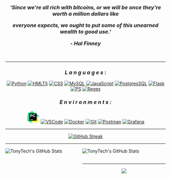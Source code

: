 <br/>

<h3 align="center">
 <p><i> 'Since we're all rich with bitcoins, or we will be once they're worth a million dollars like </i></p>
 <p><i> everyone expects, we ought to put some of this unearned wealth to good use.' </i></p>
 <p align="center"><i>- Hal Finney </i></p> 
</h3>

<br/>

---
<div align="center" >
<h3><i>L a n g u a g e s :</i></h3>
<a href="/python_cert.md"><img src="https://skillicons.dev/icons?i=py" alt="Python"></a>
<a href="/html_css_cert.md"><img src="https://skillicons.dev/icons?i=html" alt="HMLT5"></a>
<a href="/html_css_cert.md"><img src="https://skillicons.dev/icons?i=css" alt="CSS" ></a>
<a href="/mysql_cert.md"><img src="https://skillicons.dev/icons?i=mysql" alt="MySQL"></a>
<a href="/js_front_end_cert.md"><img src="https://skillicons.dev/icons?i=js" alt="JavaScript"></a>
<a href="/postgreslq.md"><img src="https://skillicons.dev/icons?i=postgres" alt="PostgresSQL"></a>
<a href="#"><img src="https://skillicons.dev/icons?i=flask" alt="Flask"></a>
<a href="#"><img src="https://skillicons.dev/icons?i=powershell" alt="PS"></a>
<a href="#"><img src="https://skillicons.dev/icons?i=regex" alt="Regex"/></a>

<h3><i>E n v i r o n m e n t s :</i></h3>
<a href="https://www.jetbrains.com/pycharm/"><img src="https://github.com/devicons/devicon/blob/master/icons/pycharm/pycharm-original.svg" alt="PyCharm" width="40" height="40"></a>
<a href="https://code.visualstudio.com/"><img src="https://skillicons.dev/icons?i=vscode" alt="VSCode"></a>
<a href="https://www.docker.com/"><img src="https://skillicons.dev/icons?i=docker" alt="Docker"></a>
<a href="#"><img src="https://skillicons.dev/icons?i=git" alt="Git"/></a>
<a href="#"><img src="https://skillicons.dev/icons?i=postman" alt="Postman"/></a>
<a href="#"><img src="https://skillicons.dev/icons?i=grafana" alt="Grafana"/></a>

<!-- <a href="https://www.jetbrains.com/pycharm/"><img src="https://github.com/devicons/devicon/blob/master/icons/pycharm/pycharm-original.svg" alt="PyCharm" width="40" height="40"></a> -->
<!-- <a href="https://code.visualstudio.com/"><img src="https://github.com/devicons/devicon/blob/master/icons/vscode/vscode-original.svg" alt="VSCode" width="40" height="40"></a>
<a href="https://www.docker.com/"><img src="https://github.com/devicons/devicon/blob/master/icons/docker/docker-original.svg" alt="Docker" width="40" height="40"></a>
<img alt="Git" height="40" width="40" src="https://cdn.jsdelivr.net/gh/devicons/devicon/icons/git/git-original.svg" /> -->
</div>

---

<div id="badges" align="center">

<!--[![GitHub Streak](https://streak-stats.demolab.com?user=tonytech83&theme=transparent&hide_border=true&border_radius=0&date_format=j%20M%5B%20Y%5D)](https://git.io/streak-stats) -->
[![GitHub Streak](https://streak-stats.demolab.com?user=tonytech83&theme=gruvbox_duo&hide_border=true)](https://git.io/streak-stats) 
</div>

<hr/>
<div>
  <img height="160" width="48%" align="left" alt="TonyTech's GitHub Stats" src="https://github-readme-stats-git-masterrstaa-rickstaa.vercel.app/api?username=tonytech83&show_icons=true&hide_border=true&title_color=FF6D28&text_color=A8E890&border_color=0c1a25&theme=transparent" />
  <img height="160" alt="TonyTech's GitHub Stats" src="https://github-readme-stats-git-masterrstaa-rickstaa.vercel.app/api/top-langs/?username=tonytech83&layout=compact&hide_border=true&bg_color=ffffff00&title_color=FF6D28&text_color=A8E890" />
</div>

<!-- <div>
<img height="160" width="48%" align="left" alt="TonyTech's GitHub Stats" src="https://github-readme-stats.vercel.app/api?username=tonytech83&show_icons=true&theme=transparent&title_color=FF6D28&text_color=A8E890&hide_border=true" />
<img height="160" alt="Top Languages" src="https://github-readme-stats.vercel.app/api/top-langs/?username=tonytech83&layout=compact&hide_border=true&bg_color=ffffff00&title_color=FF6D28&text_color=A8E890" />
</div>  -->
 
<br/>
<hr/>

<div align="center">
<img src="https://komarev.com/ghpvc/?username=tonytch83&style=flat-square" />
</div>
